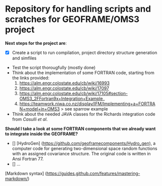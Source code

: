 Repository for handling scripts and scratches for GEOFRAME/OMS3 project
=======================================================================

**Next steps for the project are**:
* [x] Create a script to run compilation, project directory structure generation and simfiles
* Test the script thorougfully (mostly done)
* Think about the implementation of some FORTRAN code, starting from the links provided:
	1. https://alm.engr.colostate.edu/cb/wiki/16993
	2. https://alm.engr.colostate.edu/cb/wiki/17097
	3. https://alm.engr.colostate.edu/cb/wiki/17105#section-OMS3_2FFortran9x+Integration+Example_
	4. https://teamwork.niwa.co.nz/display/IFM/Implementing+a+FORTRAN+model+in+OMS3 > see sparrow example
* Think about the needed JAVA classes for the Richards integration code from *Casulli et al*.

**Should I take a look at some FORTRAN components that we already want to integrate inside the GEOFRAME?**
- [] [HydroGen] (https://github.com/geoframecomponents/Hydro_gen), a computer code for generating two-dimensional space random functions with an assigned covariance structure. The original code is written in Ansi Fortran 77.
- [] ...


[Markdown syntax] (https://guides.github.com/features/mastering-markdown/)
